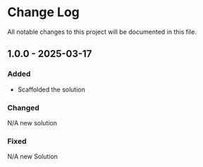 
# Change Log
All notable changes to this project will be documented in this file.

## 1.0.0 - 2025-03-17

### Added
- Scaffolded the solution

### Changed
N/A new solution

### Fixed
N/A new Solution